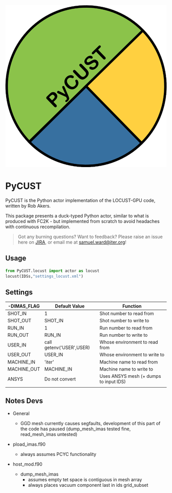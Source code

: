![logo](../logo.png)

# PyCUST

PyCUST is the Python actor implementation of the LOCUST-GPU code, written by Rob Akers.

This package presents a duck-typed Python actor, similar to what is produced with FC2K - but implemented from scratch to avoid headaches with continuous recompilation.

> Got any burning questions? Want to feedback? Please raise an issue here on [JIRA](https://jira.iter.org/), or email me at samuel.ward@iter.org!

## Usage

```python
from PyCUST.locust import actor as locust
locust(IDSs,"settings_locust.xml")
```

## Settings


| -DIMAS_FLAG       | Default Value            | Function                                        |
|-------------------|--------------------------|-------------------------------------------------|
| SHOT_IN           | 1                        | Shot number to read from                        |
| SHOT_OUT          | SHOT_IN                  | Shot number to write to                         |
| RUN_IN            | 1                        | Run number to read from                         |
| RUN_OUT           | RUN_IN                   | Run number to write to                          |
| USER_IN           | call getenv('USER',USER) | Whose environment to read from                  |
| USER_OUT          | USER_IN                  | Whose environment to write to                   |
| MACHINE_IN        | 'iter'                   | Machine name to read from                       |
| MACHINE_OUT       | MACHINE_IN               | Machine name to write to                        |
| ANSYS             | Do not convert           | Uses ANSYS mesh (+ dumps to input IDS)          |
|                   |                          |                                                 |

## Notes Devs

* General
    * GGD mesh currently causes segfaults, development of this part of the code has paused (dump_mesh_imas tested fine, read_mesh_imas untested)

* pload_imas.f90
    * always assumes PCYC functionality

* host_mod.f90
    * dump_mesh_imas
        * assumes empty tet space is contiguous in mesh array
        * always places vacuum component last in ids grid_subset